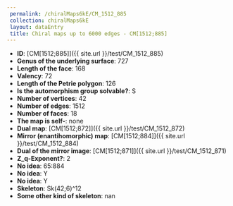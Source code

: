 ```yaml
--- 
 permalink: /chiralMaps6kE/CM_1512_885 
 collection: chiralMaps6kE
 layout: dataEntry
 title: Chiral maps up to 6000 edges - CM[1512;885]
---
```


- **ID**: [CM[1512;885]]({{ site.url }}/test/CM_1512_885)
- **Genus of the underlying surface**: 727
- **Length of the face**: 168
- **Valency**: 72
- **Length of the Petrie polygon**: 126
- **Is the automorphism group solvable?**: S
- **Number of vertices**: 42
- **Number of edges**: 1512
- **Number of faces**: 18
- **The map is self-**: none
- **Dual map**: [CM[1512;872]]({{ site.url }}/test/CM_1512_872)
- **Mirror (enantihomorphic) map**: [CM[1512;884]]({{ site.url }}/test/CM_1512_884)
- **Dual of the mirror image**: [CM[1512;871]]({{ site.url }}/test/CM_1512_871)
- **Z_q-Exponent?**: 2
- **No idea**:  65:884
- **No idea**: Y
- **No idea**: Y
- **Skeleton**: Sk(42;6)^12
- **Some other kind of skeleton**: nan
